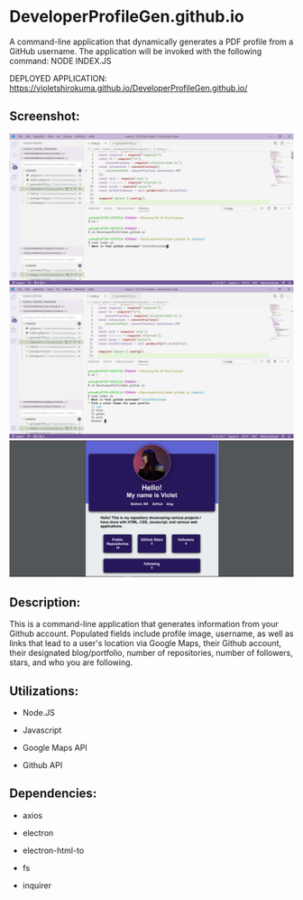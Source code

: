 # DeveloperProfileGen.github.io
A command-line application that dynamically generates a PDF profile from a GitHub username. The application will be invoked with the following command:   NODE INDEX.JS

DEPLOYED APPLICATION: https://violetshirokuma.github.io/DeveloperProfileGen.github.io/


<h2>Screenshot:</h2>

![GitHub Logo](/screenshots/dpgen1.png)
![GitHub Logo](/screenshots/dpgen2.png)
![GitHub Logo](/screenshots/dpgen3.png)


<h2>Description:</h2>

This is a command-line application that generates information from your Github account. Populated fields include profile image, username, as well as links that lead to a user's location via Google Maps, their Github account, their designated blog/portfolio, number of repositories, number of followers, stars, and who you are following.


<h2>Utilizations:</h2>

* Node.JS

* Javascript

* Google Maps API

* Github API


<h2>Dependencies:</h2>

* axios

* electron

* electron-html-to

* fs

* inquirer
